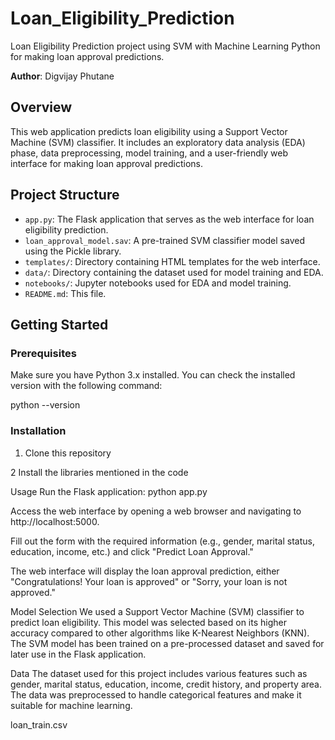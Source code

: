# Loan_Eligibility_Prediction

Loan Eligibility Prediction project using SVM with Machine Learning Python for making loan approval predictions.

**Author**: Digvijay Phutane

## Overview

This web application predicts loan eligibility using a Support Vector Machine (SVM) classifier. It includes an exploratory data analysis (EDA) phase, data preprocessing, model training, and a user-friendly web interface for making loan approval predictions.

## Project Structure

- `app.py`: The Flask application that serves as the web interface for loan eligibility prediction.
- `loan_approval_model.sav`: A pre-trained SVM classifier model saved using the Pickle library.
- `templates/`: Directory containing HTML templates for the web interface.
- `data/`: Directory containing the dataset used for model training and EDA.
- `notebooks/`: Jupyter notebooks used for EDA and model training.
- `README.md`: This file.

## Getting Started

### Prerequisites

Make sure you have Python 3.x installed. You can check the installed version with the following command:

python --version

### Installation

1. Clone this repository

2 Install the libraries mentioned in the code

Usage
Run the Flask application:
python app.py

Access the web interface by opening a web browser and navigating to http://localhost:5000.

Fill out the form with the required information (e.g., gender, marital status, education, income, etc.) and click "Predict Loan Approval."

The web interface will display the loan approval prediction, either "Congratulations! Your loan is approved" or "Sorry, your loan is not approved."

Model Selection
We used a Support Vector Machine (SVM) classifier to predict loan eligibility. This model was selected based on its higher accuracy compared to other algorithms like K-Nearest Neighbors (KNN). The SVM model has been trained on a pre-processed dataset and saved for later use in the Flask application.

Data
The dataset used for this project includes various features such as gender, marital status, education, income, credit history, and property area. The data was preprocessed to handle categorical features and make it suitable for machine learning.

loan_train.csv
